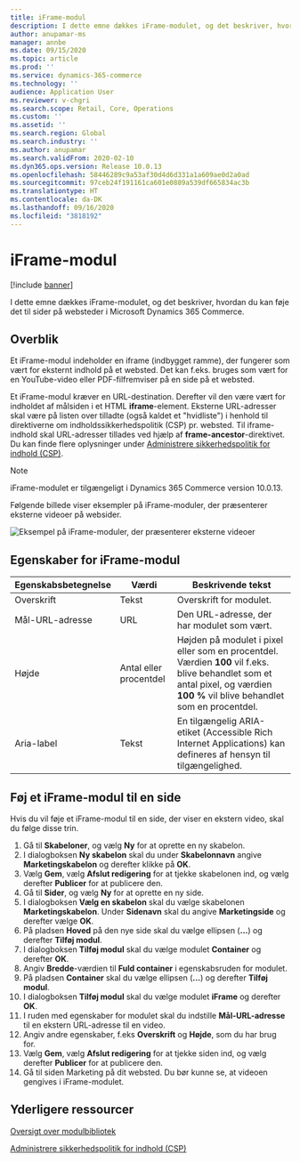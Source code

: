 ```yaml
---
title: iFrame-modul
description: I dette emne dækkes iFrame-modulet, og det beskriver, hvordan du kan føje det til sider på websteder i Microsoft Dynamics 365 Commerce.
author: anupamar-ms
manager: annbe
ms.date: 09/15/2020
ms.topic: article
ms.prod: ''
ms.service: dynamics-365-commerce
ms.technology: ''
audience: Application User
ms.reviewer: v-chgri
ms.search.scope: Retail, Core, Operations
ms.custom: ''
ms.assetid: ''
ms.search.region: Global
ms.search.industry: ''
ms.author: anupamar
ms.search.validFrom: 2020-02-10
ms.dyn365.ops.version: Release 10.0.13
ms.openlocfilehash: 58446289c9a53af30d4d6d331a1a609ae0d2a0ad
ms.sourcegitcommit: 97ceb24f191161ca601e0889a539df665834ac3b
ms.translationtype: HT
ms.contentlocale: da-DK
ms.lasthandoff: 09/16/2020
ms.locfileid: "3818192"
---
```

# <a name="iframe-module"></a>iFrame-modul

[!include [banner](includes/banner.md)]

I dette emne dækkes iFrame-modulet, og det beskriver, hvordan du kan føje det til sider på websteder i Microsoft Dynamics 365 Commerce.

## <a name="overview"></a>Overblik

Et iFrame-modul indeholder en iframe (indbygget ramme), der fungerer som vært for eksternt indhold på et websted. Det kan f.eks. bruges som vært for en YouTube-video eller PDF-filfremviser på en side på et websted. 

Et iFrame-modul kræver en URL-destination. Derefter vil den være vært for indholdet af målsiden i et HTML **iframe**-element. Eksterne URL-adresser skal være på listen over tilladte (også kaldet et "hvidliste") i henhold til direktiverne om indholdssikkerhedspolitik (CSP) pr. websted. Til iframe-indhold skal URL-adresser tillades ved hjælp af **frame-ancestor**-direktivet. Du kan finde flere oplysninger under [Administrere sikkerhedspolitik for indhold (CSP)](manage-csp.md).

> [!NOTE]
> iFrame-modulet er tilgængeligt i Dynamics 365 Commerce version 10.0.13.

Følgende billede viser eksempler på iFrame-moduler, der præsenterer eksterne videoer på websider.

![Eksempel på iFrame-moduler, der præsenterer eksterne videoer](./media/ecommerce-iframe.PNG)

## <a name="iframe-module-properties"></a>Egenskaber for iFrame-modul

| Egenskabsbetegnelse             | Værdi                 | Beskrivende tekst |
|---------------------------|-----------------------|-------------|
| Overskrift | Tekst | Overskrift for modulet. |
| Mål-URL-adresse | URL | Den URL-adresse, der har modulet som vært. |
| Højde | Antal eller procentdel | Højden på modulet i pixel eller som en procentdel. Værdien **100** vil f.eks. blive behandlet som et antal pixel, og værdien **100 %** vil blive behandlet som en procentdel. |
| Aria-label | Tekst | En tilgængelig ARIA-etiket (Accessible Rich Internet Applications) kan defineres af hensyn til tilgængelighed. |

## <a name="add-an-iframe-module-to-a-page"></a>Føj et iFrame-modul til en side

Hvis du vil føje et iFrame-modul til en side, der viser en ekstern video, skal du følge disse trin.

1. Gå til **Skabeloner**, og vælg **Ny** for at oprette en ny skabelon.
1. I dialogboksen **Ny skabelon** skal du under **Skabelonnavn** angive **Marketingskabelon** og derefter klikke på **OK**.
1. Vælg **Gem**, vælg **Afslut redigering** for at tjekke skabelonen ind, og vælg derefter **Publicer** for at publicere den.
1. Gå til **Sider**, og vælg **Ny** for at oprette en ny side.
1. I dialogboksen **Vælg en skabelon** skal du vælge skabelonen **Marketingskabelon**. Under **Sidenavn** skal du angive **Marketingside** og derefter vælge **OK**.
1. På pladsen **Hoved** på den nye side skal du vælge ellipsen (**...**) og derefter **Tilføj modul**.
1. I dialogboksen **Tilføj modul** skal du vælge modulet **Container** og derefter **OK**.
1. Angiv **Bredde**-værdien til **Fuld container** i egenskabsruden for modulet.
1. På pladsen **Container** skal du vælge ellipsen (**...**) og derefter **Tilføj modul**.
1. I dialogboksen **Tilføj modul** skal du vælge modulet **iFrame** og derefter **OK**.
1. I ruden med egenskaber for modulet skal du indstille **Mål-URL-adresse** til en ekstern URL-adresse til en video.
1. Angiv andre egenskaber, f.eks **Overskrift** og **Højde**, som du har brug for.
1. Vælg **Gem**, vælg **Afslut redigering** for at tjekke siden ind, og vælg derefter **Publicer** for at publicere den.
1. Gå til siden Marketing på dit websted. Du bør kunne se, at videoen gengives i iFrame-modulet.
 
## <a name="additional-resources"></a>Yderligere ressourcer

[Oversigt over modulbibliotek](starter-kit-overview.md)

[Administrere sikkerhedspolitik for indhold (CSP)](manage-csp.md)

